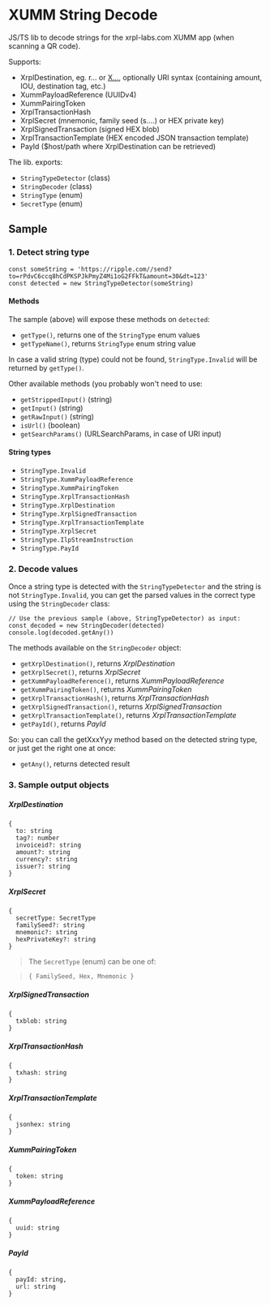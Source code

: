 # XUMM String Decode

JS/TS lib to decode strings for the xrpl-labs.com XUMM app (when scanning a QR code).

Supports:

  - XrplDestination, eg. r... or [X...](https://xrpaddress.info/), optionally URI syntax (containing amount, IOU, destination tag, etc.)
  - XummPayloadReference (UUIDv4)
  - XummPairingToken
  - XrplTransactionHash
  - XrplSecret (mnemonic, family seed (s....) or HEX private key)
  - XrplSignedTransaction (signed HEX blob)
  - XrplTransactionTemplate (HEX encoded JSON transaction template)
  - PayId ($host/path where XrplDestination can be retrieved)

The lib. exports:

  - `StringTypeDetector` (class)
  - `StringDecoder` (class)
  - `StringType` (enum)
  - `SecretType` (enum)


## Sample

### 1. Detect string type

```
const someString = 'https://ripple.com//send?to=rPdvC6ccq8hCdPKSPJkPmyZ4Mi1oG2FFkT&amount=30&dt=123'
const detected = new StringTypeDetector(someString)
```

#### Methods

The sample (above) will expose these methods on `detected`:

  - `getType()`, returns one of the `StringType` enum values
  - `getTypeName()`, returns `StringType` enum string value

In case a valid string (type) could not be found, `StringType.Invalid` will be returned by `getType()`.

Other available methods (you probably won't need to use:

  - `getStrippedInput()` (string)
  - `getInput()` (string)
  - `getRawInput()` (string)
  - `isUrl()` (boolean)
  - `getSearchParams()` (URLSearchParams, in case of URI input)

#### String types

  - `StringType.Invalid`
  - `StringType.XummPayloadReference`
  - `StringType.XummPairingToken`
  - `StringType.XrplTransactionHash`
  - `StringType.XrplDestination`
  - `StringType.XrplSignedTransaction`
  - `StringType.XrplTransactionTemplate`
  - `StringType.XrplSecret`
  - `StringType.IlpStreamInstruction`
  - `StringType.PayId`

### 2. Decode values

Once a string type is detected with the `StringTypeDetector` and the string is not `StringType.Invalid`, you can get the parsed values in the correct type using the `StringDecoder` class:

```
// Use the previous sample (above, StringTypeDetector) as input:
const decoded = new StringDecoder(detected)
console.log(decoded.getAny())
```

The methods available on the `StringDecoder` object:

  - `getXrplDestination()`, returns _XrplDestination_
  - `getXrplSecret()`, returns _XrplSecret_
  - `getXummPayloadReference()`, returns _XummPayloadReference_
  - `getXummPairingToken()`, returns _XummPairingToken_
  - `getXrplTransactionHash()`, returns _XrplTransactionHash_
  - `getXrplSignedTransaction()`, returns _XrplSignedTransaction_
  - `getXrplTransactionTemplate()`, returns _XrplTransactionTemplate_
  - `getPayId()`, returns _PayId_

So: you can call the getXxxYyy method based on the detected string type, or just get the right one at once:

  - `getAny()`, returns detected result


### 3. Sample output objects

##### XrplDestination

```
{
  to: string
  tag?: number
  invoiceid?: string
  amount?: string
  currency?: string
  issuer?: string
}
```

##### XrplSecret

```
{
  secretType: SecretType
  familySeed?: string
  mnemonic?: string
  hexPrivateKey?: string
}
```

> The `SecretType` (enum) can be one of:

> ```
> { FamilySeed, Hex, Mnemonic }
> ```

##### XrplSignedTransaction

```
{
  txblob: string
}
```

##### XrplTransactionHash

```
{
  txhash: string
}
```

##### XrplTransactionTemplate

```
{
  jsonhex: string
}
```

##### XummPairingToken

```
{
  token: string
}
```

##### XummPayloadReference

```
{
  uuid: string
}
```

##### PayId

```
{
  payId: string,
  url: string
}
```
